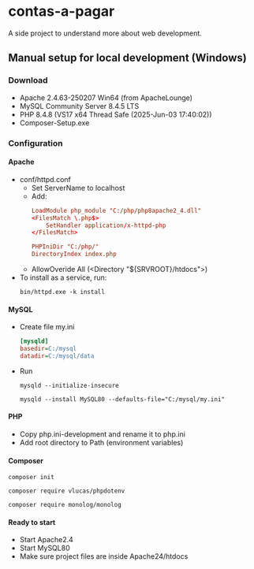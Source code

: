 # contas-a-pagar
A side project to understand more about web development.

## Manual setup for local development (Windows)
### Download
- Apache 2.4.63-250207 Win64 (from ApacheLounge)
- MySQL Community Server 8.4.5 LTS
- PHP 8.4.8 (VS17 x64 Thread Safe (2025-Jun-03 17:40:02))
- Composer-Setup.exe
### Configuration
#### Apache
- conf/httpd.conf
    - Set ServerName to localhost
    - Add:
        ```conf
        LoadModule php_module "C:/php/php8apache2_4.dll"
        <FilesMatch \.php$>
            SetHandler application/x-httpd-php
        </FilesMatch>

        PHPIniDir "C:/php/"
        DirectoryIndex index.php
        ```
    - AllowOveride All (<Directory "${SRVROOT}/htdocs">)
- To install as a service, run: 
    ```
    bin/httpd.exe -k install
    ```
#### MySQL
- Create file my.ini
    ```ini
    [mysqld]
    basedir=C:/mysql
    datadir=C:/mysql/data
    ```
- Run
    ```
    mysqld --initialize-insecure
    ```
    ```
    mysqld --install MySQL80 --defaults-file="C:/mysql/my.ini"
    ```
#### PHP
- Copy php.ini-development and rename it to php.ini
- Add root directory to Path (environment variables) 
#### Composer
```
composer init
```
```
composer require vlucas/phpdotenv
```
```
composer require monolog/monolog
```
#### Ready to start
- Start Apache2.4
- Start MySQL80
- Make sure project files are inside Apache24/htdocs